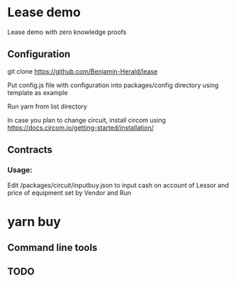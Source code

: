 # Lease demo
Lease demo with zero knowledge proofs

## Configuration

git clone https://github.com/Benjamin-Herald/lease

Put config.js file with configuration into packages/config directory using template as example


Run yarn from list directory

In case you plan to change circuit, install circom using 
https://docs.circom.io/getting-started/installation/

## Contracts



### Usage:

Edit /packages/circuit/inputbuy.json to input cash on account of Lessor and price of equipment set by Vendor and Run
# yarn buy


## Command line tools



## TODO
